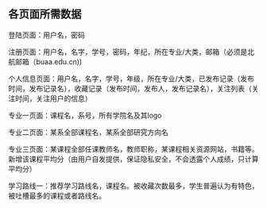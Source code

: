 ## 各页面所需数据

登陆页面：用户名，密码

注册页面：用户名，名字，学号，密码，年纪，所在专业/大类，邮箱（必须是北航邮箱（buaa.edu.cn))



个人信息页面：用户名，名字，学号，年级，所在专业/大类，已发布记录（发布时间，发布记录名），收藏记录（发布时间，发布人，发布记录名），关注列表（关注时间，关注用户的信息）

专业一页面：课程名，系号，所有学院名及其logo

专业二页面：某系全部课程名，某系全部研究方向名

专业三页面：某课程全部任课教师名，教师职称，某课程相关资源网站，书籍等。新增该课程平均分（由用户自发提供，保证隐私安全，不会透露个人成绩，只计算平均分）

学习路线一：推荐学习路线名，课程名。被收藏次数最多，学生普遍认为有特色，被吐槽最多的课程或者路线名。
